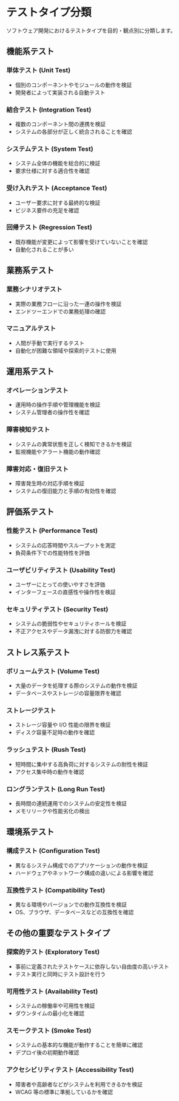 # テストタイプ分類

ソフトウェア開発におけるテストタイプを目的・観点別に分類します。

## 機能系テスト

### 単体テスト (Unit Test)

- 個別のコンポーネントやモジュールの動作を検証
- 開発者によって実装される自動テスト

### 結合テスト (Integration Test)

- 複数のコンポーネント間の連携を検証
- システムの各部分が正しく統合されることを確認

### システムテスト (System Test)

- システム全体の機能を総合的に検証
- 要求仕様に対する適合性を確認

### 受け入れテスト (Acceptance Test)

- ユーザー要求に対する最終的な検証
- ビジネス要件の充足を確認

### 回帰テスト (Regression Test)

- 既存機能が変更によって影響を受けていないことを確認
- 自動化されることが多い

## 業務系テスト

### 業務シナリオテスト

- 実際の業務フローに沿った一連の操作を検証
- エンドツーエンドでの業務処理の確認

### マニュアルテスト

- 人間が手動で実行するテスト
- 自動化が困難な領域や探索的テストに使用

## 運用系テスト

### オペレーションテスト

- 運用時の操作手順や管理機能を検証
- システム管理者の操作性を確認

### 障害検知テスト

- システムの異常状態を正しく検知できるかを検証
- 監視機能やアラート機能の動作確認

### 障害対応・復旧テスト

- 障害発生時の対応手順を検証
- システムの復旧能力と手順の有効性を確認

## 評価系テスト

### 性能テスト (Performance Test)

- システムの応答時間やスループットを測定
- 負荷条件下での性能特性を評価

### ユーザビリティテスト (Usability Test)

- ユーザーにとっての使いやすさを評価
- インターフェースの直感性や操作性を検証

### セキュリティテスト (Security Test)

- システムの脆弱性やセキュリティホールを検証
- 不正アクセスやデータ漏洩に対する防御力を確認

## ストレス系テスト

### ボリュームテスト (Volume Test)

- 大量のデータを処理する際のシステムの動作を検証
- データベースやストレージの容量限界を確認

### ストレージテスト

- ストレージ容量や I/O 性能の限界を検証
- ディスク容量不足時の動作を確認

### ラッシュテスト (Rush Test)

- 短時間に集中する高負荷に対するシステムの耐性を検証
- アクセス集中時の動作を確認

### ロングランテスト (Long Run Test)

- 長時間の連続運用でのシステムの安定性を検証
- メモリリークや性能劣化の検出

## 環境系テスト

### 構成テスト (Configuration Test)

- 異なるシステム構成でのアプリケーションの動作を検証
- ハードウェアやネットワーク構成の違いによる影響を確認

### 互換性テスト (Compatibility Test)

- 異なる環境やバージョンでの動作互換性を検証
- OS、ブラウザ、データベースなどの互換性を確認

## その他の重要なテストタイプ

### 探索的テスト (Exploratory Test)

- 事前に定義されたテストケースに依存しない自由度の高いテスト
- テスト実行と同時にテスト設計を行う

### 可用性テスト (Availability Test)

- システムの稼働率や可用性を検証
- ダウンタイムの最小化を確認

### スモークテスト (Smoke Test)

- システムの基本的な機能が動作することを簡単に確認
- デプロイ後の初期動作確認

### アクセシビリティテスト (Accessibility Test)

- 障害者や高齢者などがシステムを利用できるかを検証
- WCAG 等の標準に準拠しているかを確認

